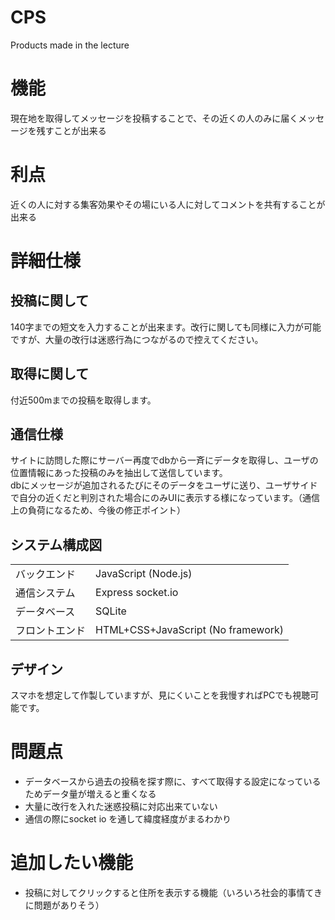 # CPS
Products made in the lecture

# 機能
現在地を取得してメッセージを投稿することで、その近くの人のみに届くメッセージを残すことが出来る

# 利点
近くの人に対する集客効果やその場にいる人に対してコメントを共有することが出来る

# 詳細仕様
## 投稿に関して
140字までの短文を入力することが出来ます。改行に関しても同様に入力が可能ですが、大量の改行は迷惑行為につながるので控えてください。
## 取得に関して
付近500mまでの投稿を取得します。
## 通信仕様
サイトに訪問した際にサーバー再度でdbから一斉にデータを取得し、ユーザの位置情報にあった投稿のみを抽出して送信しています。  
dbにメッセージが追加されるたびにそのデータをユーザに送り、ユーザサイドで自分の近くだと判別された場合にのみUIに表示する様になっています。（通信上の負荷になるため、今後の修正ポイント）
## システム構成図
|                |                                    | 
| -------------- | ---------------------------------- | 
| バックエンド   | JavaScript (Node.js)               | 
| 通信システム   | Express socket.io                  | 
| データベース   | SQLite                             | 
| フロントエンド | HTML+CSS+JavaScript (No framework) | 
## デザイン
スマホを想定して作製していますが、見にくいことを我慢すればPCでも視聴可能です。


# 問題点
- データベースから過去の投稿を探す際に、すべて取得する設定になっているためデータ量が増えると重くなる
- 大量に改行を入れた迷惑投稿に対応出来ていない
- 通信の際にsocket io を通して緯度経度がまるわかり

# 追加したい機能
- 投稿に対してクリックすると住所を表示する機能（いろいろ社会的事情てきに問題がありそう）